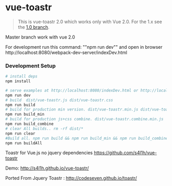 # vue-toastr

> This is vue-toastr 2.0 which works only with Vue 2.0. For the 1.x see the [1.0 branch](https://github.com/s4l1h/vue-toastr/tree/1.0).

Master branch work with vue 2.0

For development run this command: ""npm run dev"" and open in browser http://localhost:8080/webpack-dev-server/indexDev.html


### Development Setup

``` bash
# install deps
npm install

# serve examples at http://localhost:8080/indexDev.html or http://localhost:8080/webpack-dev-server/indexDev.html
npm run dev
# build  dist/vue-toastr.js dist/vue-toastr.css
npm run build
# build for production min version. dist/vue-toastr.min.js dist/vue-toastr.min.css
npm run build_min
# build for production js+css combine. dist/vue-toastr.combine.min.js
npm run build_combine
# clear All builds.. rm -rf dist/*
npm run clear
#Build all. npm run build && npm run build_min && npm run build_combine
npm run buildAll
```

Toastr for Vue.js no jquery dependencies https://github.com/s4l1h/vue-toastr

Demo: http://s4l1h.github.io/vue-toastr/


Ported From Jquery Toastr : http://codeseven.github.io/toastr/


